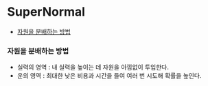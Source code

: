 # SuperNormal


- [자원을 분배하는 방법](#자원을-분배하는-방법)

### 자원을 분배하는 방법

- 실력의 영역 : 내 실력을 높이는 데 자원을 아낌없이 투입한다.
- 운의 영역 : 최대한 낮은 비용과 시간을 들여 여러 번 시도해 확률을 높인다.  



